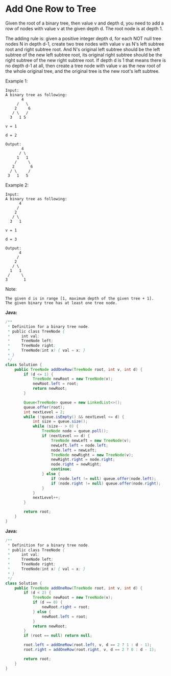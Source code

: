 # Add One Row to Tree

Given the root of a binary tree, then value v and depth d, you need to add a row of nodes with value v at the given depth d. The root node is at depth 1.

The adding rule is: given a positive integer depth d, for each NOT null tree nodes N in depth d-1, create two tree nodes with value v as N's left subtree root and right subtree root. And N's original left subtree should be the left subtree of the new left subtree root, its original right subtree should be the right subtree of the new right subtree root. If depth d is 1 that means there is no depth d-1 at all, then create a tree node with value v as the new root of the whole original tree, and the original tree is the new root's left subtree.

Example 1:

    Input:
    A binary tree as following:
           4
         /   \
        2     6
       / \   /
      3   1 5   

    v = 1

    d = 2

    Output:
           4
          / \
         1   1
        /     \
       2       6
      / \     /
     3   1   5   

Example 2:

    Input:
    A binary tree as following:
          4
         /   
        2    
       / \   
      3   1    

    v = 1

    d = 3

    Output:
          4
         /   
        2
       / \    
      1   1
     /     \  
    3       1

Note:

    The given d is in range [1, maximum depth of the given tree + 1].
    The given binary tree has at least one tree node.

**Java:**
```java
/**
 * Definition for a binary tree node.
 * public class TreeNode {
 *     int val;
 *     TreeNode left;
 *     TreeNode right;
 *     TreeNode(int x) { val = x; }
 * }
 */
class Solution {
    public TreeNode addOneRow(TreeNode root, int v, int d) {
        if (d <= 1) {
            TreeNode newRoot = new TreeNode(v);
            newRoot.left = root;
            return newRoot;
        }

        Queue<TreeNode> queue = new LinkedList<>();
        queue.offer(root);
        int nextLevel = 2;
        while (!queue.isEmpty() && nextLevel <= d) {
            int size = queue.size();
            while (size-- > 0) {
                TreeNode node = queue.poll();
                if (nextLevel == d) {
                    TreeNode newLeft = new TreeNode(v);
                    newLeft.left = node.left;
                    node.left = newLeft;
                    TreeNode newRight = new TreeNode(v);
                    newRight.right = node.right;
                    node.right = newRight;
                    continue;
                } else {
                    if (node.left != null) queue.offer(node.left);
                    if (node.right != null) queue.offer(node.right);
                }
            }
            nextLevel++;
        }

        return root;
    }
}
```

**Java:**
```java
/**
 * Definition for a binary tree node.
 * public class TreeNode {
 *     int val;
 *     TreeNode left;
 *     TreeNode right;
 *     TreeNode(int x) { val = x; }
 * }
 */
class Solution {
    public TreeNode addOneRow(TreeNode root, int v, int d) {
        if (d < 2) {
            TreeNode newRoot = new TreeNode(v);
            if (d == 0) {
                newRoot.right = root;
            } else {
                newRoot.left = root;
            }
            return newRoot;
        }
        if (root == null) return null;

        root.left = addOneRow(root.left, v, d == 2 ? 1 : d - 1);
        root.right = addOneRow(root.right, v, d == 2 ? 0 : d - 1);

        return root;
    }
}
```
